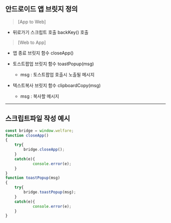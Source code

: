 ## 안드로이드 앱 브릿지 정의

> [App to Web]
+ 뒤로가기 스크립트 호출
   backKey() 호출

> [Web to App]
+ 앱 종료 브릿지 함수
   closeApp()

+ 토스트팝업 브릿지 함수
   toastPopup(msg)
   - msg : 토스트팝업 호출시 노출될 메시지

+ 텍스트복사 브릿지 함수
   clipboardCopy(msg)
   - msg : 복사할 메시지
-------------------------------------
## 스크립트파일 작성 예시
```javascript
const bridge = window.welfare;
function closeApp()
{
	try{
		bridge.closeApp();
	}
	catch(e){
     		console.error(e);
   	}
}
function toastPopup(msg)
{
	try{
		bridge.toastPopup(msg);
	}
	catch(e){
     		console.error(e);
   	}
}
```
